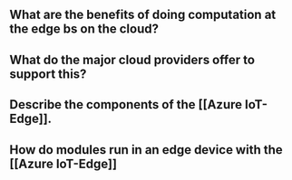 ## What are the benefits of doing computation at the edge bs on the cloud?
## What do the major cloud providers offer to support this?
## Describe the components of the [[Azure IoT-Edge]].
## How do modules run in an edge device with the [[Azure IoT-Edge]]